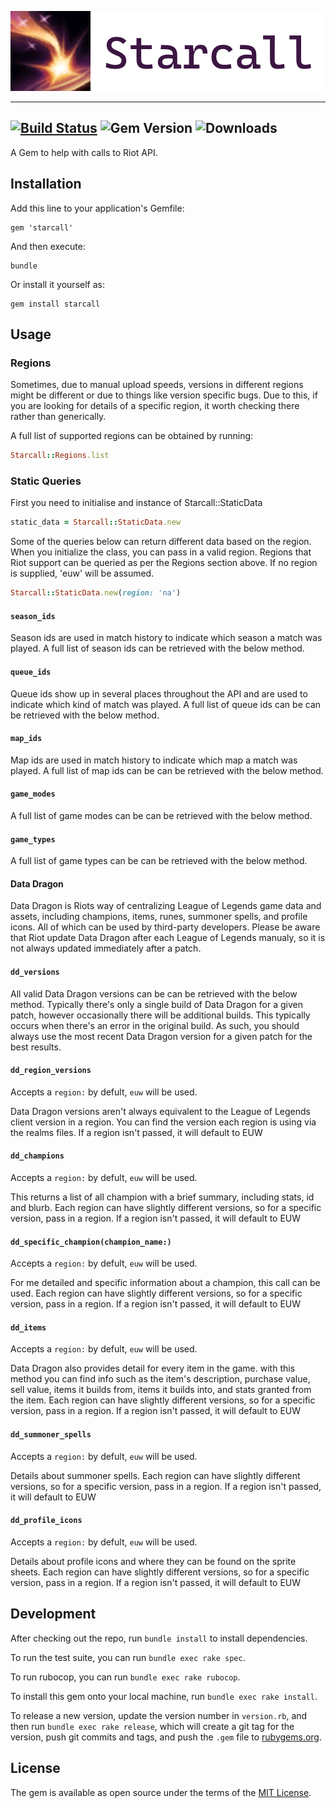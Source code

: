 ![starcall](starcall.png)

----
[![Build Status](https://travis-ci.com/kks110/starcall.svg?branch=master)](https://travis-ci.com/kks110/starcall)
![Gem Version](https://img.shields.io/gem/v/starcall)
![Downloads](https://img.shields.io/gem/dt/starcall)
---
A Gem to help with calls to Riot API.

## Installation

Add this line to your application's Gemfile:

    gem 'starcall'


And then execute:

    bundle

Or install it yourself as:

    gem install starcall

## Usage

### Regions
Sometimes, due to manual upload speeds, versions in different regions might be different or due to things like version specific bugs.
Due to this, if you are looking for details of a specific region, it worth checking there rather than generically.

A full list of supported regions can be obtained by running:
```ruby
Starcall::Regions.list
```


### Static Queries

First you need to initialise and instance of Starcall::StaticData
```ruby
static_data = Starcall::StaticData.new
```

Some of the queries below can return different data based on the region. When you initialize the class, you can pass in a valid region.
Regions that Riot support can be queried as per the Regions section above.
If no region is supplied, 'euw' will be assumed.
```ruby
Starcall::StaticData.new(region: 'na')
```

#### `season_ids`

Season ids are used in match history to indicate which season a match was played.
A full list of season ids can be retrieved with the below method.

#### `queue_ids`
Queue ids show up in several places throughout the API and are used to indicate which kind of match was played.
A full list of queue ids can be can be retrieved with the below method.

#### `map_ids`
Map ids are used in match history to indicate which map a match was played.
A full list of map ids can be can be retrieved with the below method.

#### `game_modes`
A full list of game modes can be can be retrieved with the below method.

#### `game_types`
A full list of game types can be can be retrieved with the below method.

#### Data Dragon
Data Dragon is Riots way of centralizing League of Legends game data and assets, including champions, items, runes, summoner spells, and profile icons. 
All of which can be used by third-party developers. 
Please be aware that Riot update Data Dragon after each League of Legends manualy, so it is not always updated immediately after a patch.

#### `dd_versions`
All valid Data Dragon versions  can be can be retrieved with the below method.
Typically there's only a single build of Data Dragon for a given patch,
however occasionally there will be additional builds.
This typically occurs when there's an error in the original build.
As such, you should always use the most recent Data Dragon version for a given patch for the best results.

#### `dd_region_versions`
Accepts a `region:` by defult, `euw` will be used.

Data Dragon versions aren't always equivalent to the League of Legends client version in a region.
You can find the version each region is using via the realms files.
If a region isn't passed, it will default to EUW

#### `dd_champions`
Accepts a `region:` by defult, `euw` will be used.

This returns a list of all champion with a brief summary, including stats, id and blurb.
Each region can have slightly different versions, so for a specific version, pass in a region.
If a region isn't passed, it will default to EUW

#### `dd_specific_champion(champion_name:)`
Accepts a `region:` by defult, `euw` will be used.

For me detailed and specific information about a champion, this call can be used.
Each region can have slightly different versions, so for a specific version, pass in a region.
If a region isn't passed, it will default to EUW

#### `dd_items`
Accepts a `region:` by defult, `euw` will be used.

Data Dragon also provides detail for every item in the game.
with this method you can find info such as the item's description, purchase value, sell value,
items it builds from, items it builds into, and stats granted from the item.
Each region can have slightly different versions, so for a specific version, pass in a region.
If a region isn't passed, it will default to EUW

#### `dd_summoner_spells`
Accepts a `region:` by defult, `euw` will be used.

Details about summoner spells.
Each region can have slightly different versions, so for a specific version, pass in a region.
If a region isn't passed, it will default to EUW

#### `dd_profile_icons`
Accepts a `region:` by defult, `euw` will be used.

Details about profile icons and where they can be found on the sprite sheets.
Each region can have slightly different versions, so for a specific version, pass in a region.
If a region isn't passed, it will default to EUW


## Development

After checking out the repo, run `bundle install` to install dependencies. 

To run the test suite, you can run `bundle exec rake spec`.

To run rubocop, you can run `bundle exec rake rubocop`.

To install this gem onto your local machine, run `bundle exec rake install`. 

To release a new version, update the version number in `version.rb`, and then run `bundle exec rake release`, which will create a git tag for the version, push git commits and tags, and push the `.gem` file to [rubygems.org](https://rubygems.org).

## License

The gem is available as open source under the terms of the [MIT License](https://opensource.org/licenses/MIT).
